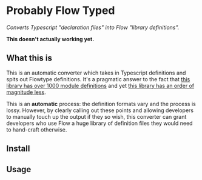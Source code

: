 # Probably Flow Typed
*Converts Typescript "declaration files" into Flow "library definitions".*

**This doesn't actually working yet.**

## What this is
This is an automatic converter which takes in Typescript definitions and spits out Flowtype definitions. It's a pragmatic answer to the fact that [this library has over 1000 module definitions](https://github.com/DefinitelyTyped/DefinitelyTyped) and yet [this library has an order of magnitude less](https://github.com/flowtype/flow-typed).

This is an **automatic** process: the definition formats vary and the process is lossy. However, by clearly calling out these points and allowing developers to manually touch up the output if they so wish, this converter can grant developers who use Flow a huge library of definition files they would need to hand-craft otherwise.

## Install

## Usage


